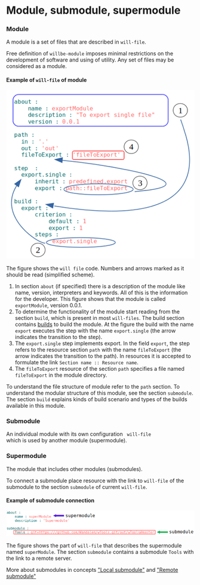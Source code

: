 # Module, submodule, supermodule

### Module

A module is a set of files that are described in <code>will-file</code>.

Free definition of `willbe-module` imposes minimal restrictions on the development of software and using of utility. Any set of files may be considered as a module.

#### Example of `will-file` of module

![module.file.png](./Images/module.file.png)

The figure shows the `will file` code. Numbers and arrows marked as it should be read (simplified scheme).
1. In section `about` (if specified) there is a description of the module like name, version, interpreters and keywords. All of this is the information for the developer. This figure shows that the module is called `exportModule`, version 0.0.1.
2. To determine the functionality of the module start reading from the section `build`, which is present in most `will-files`. The build section contains [builds](ResourceBuild.md) to build the module. At the figure the build with the name `export` executes the step with the name `export.single` (the arrow indicates the transition to the step).
3. The `export.single` step implements export. In the field `export`, the step refers to the resource section `path` with the name `fileToExport` (the arrow indicates the transition to the path). In resources it is accepted to formulate the link `Section name :: Resource name`.
4. The `fileToExport` resource of the section `path` specifies a file named `fileToExport` in the module directory.

To understand the file structure of module refer to the `path` section. To understand the modular structure of this module, see the section `submodule`. The section `build` explains kinds of build scenario and types of the builds available in this module.

### Submodule

An individual module with its own configuration <code> will-file </code> which is used by another module (supermodule).

### Supermodule

The module that includes other modules (submodules).

To connect a submodule place resource with the link to `will-file` of the submodule to the section `submodule` of current `will-file`.

#### Example of submodule connection

![supermodule.png](./Images/supermodule.png)

The figure shows the part of `will-file` that describes the supermodule named `superModule`. The section `submodule` contains a submodule `Tools` with the link to a remote server.

More about submodules in concepts ["Local submodule"](SubmodulesLocalAndRemote.md#Local-submodule) and ["Remote submodule"](SubmodulesLocalAndRemote.md#Remote-submodule)
